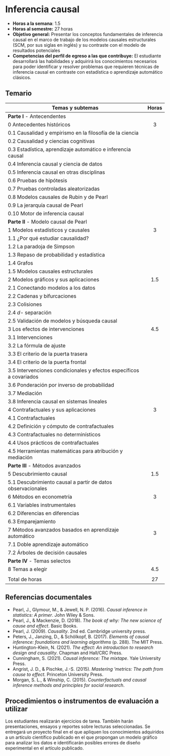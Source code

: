 # Inferencia causal

- **Horas a la semana**: 1.5
- **Horas al semestre:** 27 horas
- **Objetivo general:** Presentar los conceptos fundamentales de inferencia causal en el marco de trabajo de los modelos causales estructurales (SCM, por sus siglas en inglés) y su contraste con el modelo de resultados potenciales
- **Competencias del perfil de egreso a las que contribuye:** El estudiante desarrollará las habilidades y adquirirá los conocimientos necesarios para poder identificar y resolver problemas que requieren técnicas de inferencia causal en contraste con estadística o aprendizaje automático clásicos.

## Temario
| Temas y subtemas                                            | Horas |
|-------------------------------------------------------------|:-----:|
| **Parte I** - Antecendentes                                   |      |
|0 Antecedentes históricos                                    |  3  |
| 0.1 Causalidad y empirismo en la filosofía de la ciencia    ||
| 0.2 Causalidad y ciencias cognitivas                        ||
| 0.3 Estadística, aprendizaje automático e inferencia causal ||
| 0.4 Inferencia causal y ciencia de datos                    ||
| 0.5 Inferencia causal en otras disciplinas                  ||
| 0.6 Pruebas de hipótesis                                    ||
| 0.7 Pruebas controladas aleatorizadas                       ||
| 0.8 Modelos causales de Rubin y de Pearl                    ||
| 0.9 La jerarquía causal de Pearl                            ||
|0.10 Motor de inferencia causal                              ||
| **Parte II** - Modelo causal de Pearl                         ||
|1 Modelos estadísticos y causales                            | 3 |
| 1.1 ¿Por qué estudiar causalidad?                           ||
| 1.2 La paradoja de Simpson                                  ||
| 1.3 Repaso de probabilidad y estadística                    ||
| 1.4 Grafos                                                  ||
| 1.5 Modelos causales estructurales                          ||
|2 Modelos gráficos y sus aplicaciones                        | 1.5 |
| 2.1 Conectando modelos a los datos                          ||
| 2.2 Cadenas y bifurcaciones                                 ||
| 2.3 Colisiones                                              ||
| 2.4 _d-_ separación                                          ||
| 2.5 Validación de modelos y búsqueda causal                 ||
|3 Los efectos de intervenciones                              |4.5|
| 3.1 Intervenciones                                          ||
| 3.2 La fórmula de ajuste                                    ||
| 3.3 El criterio de la puerta trasera                        ||
| 3.4 El criterio de la puerta frontal                        ||
| 3.5 Intervenciones condicionales y efectos específicos a covariados||
| 3.6 Ponderación por inverso de probabilidad                 ||
| 3.7 Mediación                                               ||
| 3.8 Inferencia causal en sistemas lineales                  ||
|4 Contrafactuales y sus aplicaciones                         |3|
| 4.1 Contrafactuales                                         ||
| 4.2 Definición y cómputo de contrafactuales                 ||
| 4.3 Contrafactuales no determinísticos                      ||
| 4.4 Usos prácticos de contrafactuales                       ||
| 4.5 Herramientas matemáticas para atribución y mediación    ||
| **Parte III** - Métodos avanzados                             ||
|5 Descubrimiento causal                                      |1.5|
| 5.1 Descubrimiento causal a partir de datos observacionales ||
|6 Métodos en econometría                                     |3|
| 6.1 Variables instrumentales                                ||
| 6.2 Diferencias en diferencias                              ||
| 6.3 Emparejamiento                                          ||
|7 Métodos avanzados basados en aprendizaje automático        |3|
| 7.1 Doble aprendizaje automático                            ||
| 7.2 Árboles de decisión causales                            ||
|**Parte IV** - Temas selectos                                    ||
|8 Temas a elegir                                             |4.5|
|||
|Total de horas|27|

## Referencias documentales
- Pearl, J., Glymour, M., & Jewell, N. P. (2016). _Causal inference in statistics: A primer_. John Wiley & Sons.
- Pearl, J., & Mackenzie, D. (2018). _The book of why: The new science of cause and effect_. Basic Books.
- Pearl, J. (2009). _Causality_. 2nd ed. Cambridge university press.
- Peters, J., Janzing, D., & Schölkopf, B. (2017). _Elements of causal inference: foundations and learning algorithms_ (p. 288). The MIT Press.
- Huntington-Klein, N. (2021). _The effect: An introduction to research design and causality_. Chapman and Hall/CRC Press.
- Cunningham, S. (2021). _Causal inference: The mixtape_. Yale University Press.
- Angrist, J. D., & Pischke, J.-S. (2015). _Mastering ’metrics: The path from cause to effect_. Princeton University Press.
- Morgan, S. L., & Winship, C. (2015). _Counterfactuals and causal inference methods and principles for social research_.

## Procedimientos o instrumentos de evaluación a utilizar
Los estudiantes realizarán ejercicios de tarea. También harán presentaciones, ensayos y reportes sobre lecturas seleccionadas. Se entregará un proyecto final en el que apliquen los conocimientos adquiridos a un artículo científico publicado en el que propongan un modelo gráfico para analizar los datos e identificarán posibles errores de diseño experimental en el artículo publicado.
